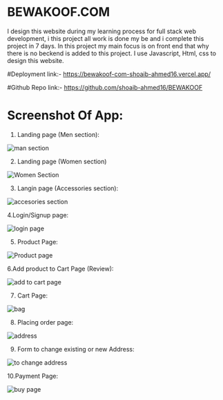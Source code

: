 # BEWAKOOF.COM
I design this website during my learning process for full stack web development, i this project all work is done my be  and i complete this project in 7 days. In this project my main focus is on front end that why there is no beckend is added to this project. I use Javascript, Html, css to design this website.

#Deployment link:-
   https://bewakoof-com-shoaib-ahmed16.vercel.app/

#Github Repo link:-
   https://github.com/shoaib-ahmed16/BEWAKOOF

# Screenshot Of App:

1. Landing page (Men section):


![man section](https://user-images.githubusercontent.com/96101435/167234416-c56f8209-e50f-4462-a68f-7b09399b9e8a.png)

2. Landing page (Women section) 

![Women Section](https://user-images.githubusercontent.com/96101435/167234445-ce23e1d5-6feb-4830-9b29-10aa1819886f.png)


3. Langin page (Accessories section):

![accesories section](https://user-images.githubusercontent.com/96101435/167234467-2f0e420d-fe4c-4b54-810e-37e0ed9ab08e.png)

4.Login/Signup page:

![login page](https://user-images.githubusercontent.com/96101435/167234478-4b700679-6f3e-41d9-892b-757d106a907c.png)

5. Product Page:

![Product page](https://user-images.githubusercontent.com/96101435/167234566-dcb68eba-d02f-49ff-aeb8-6aa08e403b3e.png)


6.Add product to Cart Page (Review):

![add to cart page](https://user-images.githubusercontent.com/96101435/167234593-4b2d07a9-64a3-40fd-b69a-4e30f250704d.png)

7. Cart Page:

![bag](https://user-images.githubusercontent.com/96101435/167234647-cc522a2f-10ec-4b7e-b5c2-55696106587a.png)

8. Placing order page:

![address](https://user-images.githubusercontent.com/96101435/167234674-9df39e82-d2f1-42e0-aa84-eee4c78fa0bf.png)

9. Form to change existing or new Address:

![to change address](https://user-images.githubusercontent.com/96101435/167234690-7e428481-7baf-49f0-ac9c-5ee6da3ce243.png)

10.Payment Page:

![buy page](https://user-images.githubusercontent.com/96101435/167234706-c9d51d33-b57b-4d84-b518-622405a9b8e9.png)

